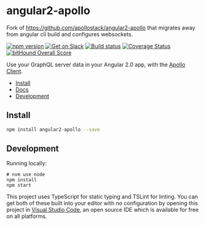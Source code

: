 # angular2-apollo

Fork of https://github.com/apollostack/angular2-apollo that migrates away from angular cli build and configures websockets.

[![npm version](https://badge.fury.io/js/angular2-apollo.svg)](https://badge.fury.io/js/angular2-apollo)
[![Get on Slack](https://img.shields.io/badge/slack-join-orange.svg)](http://www.apollostack.com/#slack)
[![Build status](https://travis-ci.org/apollostack/angular2-apollo.svg?branch=master)](https://travis-ci.org/apollostack/angular2-apollo)
[![Coverage Status](https://coveralls.io/repos/github/apollostack/angular2-apollo/badge.svg?branch=master)](https://coveralls.io/github/apollostack/angular2-apollo?branch=master)
[![bitHound Overall Score](https://www.bithound.io/github/apollostack/angular2-apollo/badges/score.svg)](https://www.bithound.io/github/apollostack/angular2-apollo)

Use your GraphQL server data in your Angular 2.0 app, with the [Apollo Client](https://github.com/apollostack/apollo-client).

- [Install](#install)
- [Docs](http://docs.apollostack.com/apollo-client/angular2.html)
- [Development](#development)

## Install

```bash
npm install angular2-apollo --save
```

## Development

Running locally:

```
# nvm use node
npm install
npm start
```

This project uses TypeScript for static typing and TSLint for linting. You can get both of these built into your editor with no configuration by opening this project in [Visual Studio Code](https://code.visualstudio.com/), an open source IDE which is available for free on all platforms.
